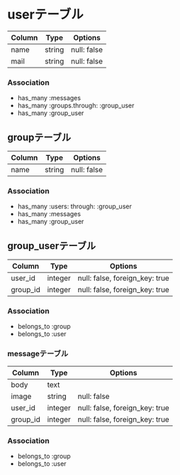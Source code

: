 # userテーブル
|Column|Type|Options|
|------|----|-------|
|name|string|null: false|
|mail|string|null: false|

### Association
- has_many :messages
- has_many :groups.through: :group_user
- has_many :group_user



## groupテーブル
Column|Type|Options|
|------|----|-------|
|name|string|null: false|

### Association
- has_many :users: through: :group_user
- has_many :messages
- has_many :group_user



## group_userテーブル
|Column|Type|Options|
|------|----|-------|
|user_id|integer|null: false, foreign_key: true|
|group_id|integer|null: false, foreign_key: true|

### Association
- belongs_to :group
- belongs_to :user



### messageテーブル
|Column|Type|Options|
|------|----|-------|
|body|text|
|image|string|null: false|
|user_id|integer|null: false, foreign_key: true|
|group_id|integer|null: false, foreign_key: true|

### Association
- belongs_to :group
- belongs_to :user

